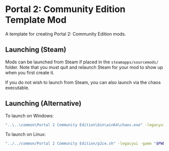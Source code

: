 # Portal 2: Community Edition Template Mod 
A template for creating Portal 2: Community Edition mods.


## Launching (Steam)
Mods can be launched from Steam if placed in the `steamapps/sourcemods/` folder. Note that you must quit and relaunch Steam for your mod to show up when you first create it.

If you do not wish to launch from Steam, you can also launch via the chaos executable.


## Launching (Alternative)
To launch on Windows: 
```sh
"..\..\common\Portal 2 Community Edition\bin\win64\chaos.exe" -legacyui -game "%cd%"
```

To launch on Linux:
```sh
"../../common/Portal 2 Community Edition/p2ce.sh" -legacyui -game "$PWD"
```